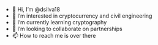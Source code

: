 - 👋 Hi, I’m @dsilva18
- 👀 I’m interested in cryptocurrency and civil engineering
- 🌱 I’m currently learning cryptography
- 💞️ I’m looking to collaborate on partnerships
- 📫 How to reach me is over there

<!---
dsilva18/dsilva18 is a ✨ special ✨ repository because its `README.md` (this file) appears on your GitHub profile.
You can click the Preview link to take a look at your changes.
--->
